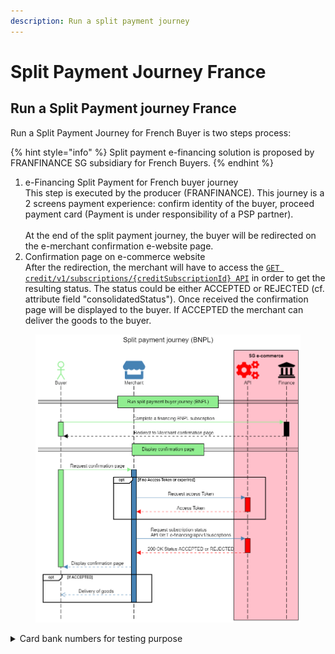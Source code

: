 ```yaml
---
description: Run a split payment journey
---
```


# Split Payment Journey France

## Run a Split Payment journey France

Run a Split Payment Journey for French Buyer is two steps process:

{% hint style="info" %}
Split payment e-financing solution is proposed by FRANFINANCE SG subsidiary for French Buyers.
{% endhint %}

1. e-Financing Split Payment for French buyer journey\
   This step is executed by the producer (FRANFINANCE). This journey is a 2 screens payment experience: confirm identity of the buyer, proceed payment card (Payment is under responsibility of a PSP partner).\
   \
   At the end of the split payment journey, the buyer will be redirected on the e-merchant confirmation e-website page.
2. Confirmation page on e-commerce website\
   After the redirection, the merchant will have to access the [`GET credit/v1/subscriptions/{creditSubscriptionId} API`](../../api-reference/e-financing-api/) in order to get the resulting status. The status could be either ACCEPTED or REJECTED (cf. attribute field "consolidatedStatus"). Once received the confirmation page will be displayed to the buyer. If ACCEPTED the merchant can deliver the goods to the buyer.

<figure><img src="../../.gitbook/assets/Split payment journey (BNPL).png" alt=""><figcaption></figcaption></figure>

<details>

<summary>Card bank numbers for testing purpose</summary>

* ACCEPTED (CB) - 5017 6791 1038 0400
* REFUSED (CB) - 5017 6791 1038 0900
* ACCEPTED (VISA) - 5017 6792 1000 0700
* REFUSED (VISA) - 5017 6792 1000 0200
* ACCEPTED (Mastercard) - 5017 6794 1000 0500
* REFUSED (Mastercard) - 5017 6794 1000 0000

</details>
